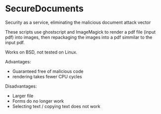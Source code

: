# SecureDocuments
Security as a service, eliminating the malicious document attack vector

These scripts use ghostscript and ImageMagick to render a pdf file (input pdf) into images, then repackaging the images into a pdf simmilar to the input pdf.

Works on BSD, not tested on Linux.

Advantages:
 * Guaranteed free of malicious code
 * rendering takes fewer CPU cycles 



Disadvantages:
 * Larger file
 * Forms do no longer work
 * Selecting text / copying text does not work

